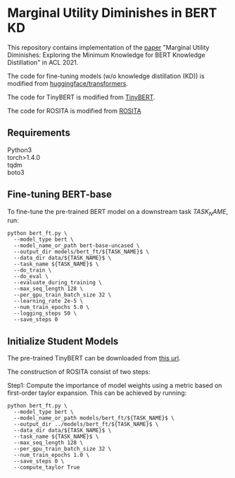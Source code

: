 # Marginal Utility Diminishes in BERT KD

This repository contains implementation of the [paper](https://arxiv.org/abs/2106.05691) "Marginal Utility Diminishes: Exploring the Minimum Knowledge for BERT Knowledge Distillation" in ACL 2021.

The code for fine-tuning models (w/o knowledge distillation (KD)) is modified from [huggingface/transformers](https://github.com/huggingface/transformers).

The code for TinyBERT is modified from [TinyBERT](https://github.com/huawei-noah/Pretrained-Language-Model/tree/master/TinyBERT).

The code for ROSITA is modified from [ROSITA](https://github.com/llyx97/Rosita)

## Requirements

Python3 <br />
torch>1.4.0 <br />
tqdm <br />
boto3 <br />

## Fine-tuning BERT-base
To fine-tune the pre-trained BERT model on a downstream task ${TASK_NAME}$, run:
```
python bert_ft.py \
  --model_type bert \
  --model_name_or_path bert-base-uncased \
  --output_dir models/bert_ft/${TASK_NAME}$ \
  --data_dir data/${TASK_NAME}$ \
  --task_name ${TASK_NAME}$ \
  --do_train \
  --do_eval \
  --evaluate_during_training \
  --max_seq_length 128 \
  --per_gpu_train_batch_size 32 \
  --learning_rate 2e-5 \
  --num_train_epochs 5.0 \
  --logging_steps 50 \
  --save_steps 0 
```

## Initialize Student Models

The pre-trained TinyBERT can be downloaded from [this url](https://github.com/huawei-noah/Pretrained-Language-Model/tree/master/TinyBERT).

The construction of ROSITA consist of two steps:

Step1: Compute the importance of model weights using a metric based on first-order taylor expansion. This can be achieved by running:
```
python bert_ft.py \
  --model_type bert \
  --model_name_or_path models/bert_ft/${TASK_NAME}$ \
  --output_dir ../models/bert_ft/${TASK_NAME}$ \
  --data_dir data/${TASK_NAME}$ \
  --task_name ${TASK_NAME}$ \
  --max_seq_length 128 \
  --per_gpu_train_batch_size 32 \
  --num_train_epochs 1.0 \
  --save_steps 0 \
  --compute_taylor True
```
